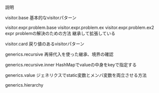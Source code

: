 説明

visitor.base
	基本的なvisitorパターン

visitor.expr.problem.base
visitor.expr.problem.ex
visitor.expr.problem.ex2
	expr problemの解決のための方法
	継承して拡張している

visitor.card
	戻り値のあるvisitorパターン

generics.recursive
	再帰代入を使った継承、境界の確認

generics.recursive.inner
	HashMapでvalueの中身をkeyで指定する

generics.value
	ジェネリクスでstatic変数とメンバ変数を両立させる方法

generics.hierarchy
